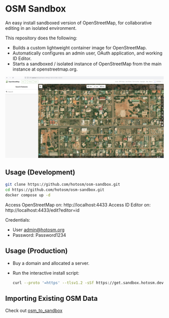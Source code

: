# OSM Sandbox

An easy install sandboxed version of OpenStreetMap, for collaborative editing
in an isolated environment.

This repository does the following:

- Builds a custom lightweight container image for OpenStreetMap.
- Automatically configures an admin user, OAuth application, and working ID Editor.
- Starts a sandboxed / isolated instance of OpenStreetMap from the main instance at
  openstreetmap.org.

![empty-osm](./empty_osm.png)

## Usage (Development)

```bash
git clone https://github.com/hotosm/osm-sandbox.git
cd https://github.com/hotosm/osm-sandbox.git
docker compose up -d
```

Access OpenStreetMap on: http://localhost:4433
Access ID Editor on: http://localhost:4433/edit?editor=id

Credentials:
- User admin@hotosm.org
- Password: Password1234

## Usage (Production)

- Buy a domain and allocated a server.
- Run the interactive install script:

    ```sh
    curl --proto '=https' --tlsv1.2 -sSf https://get.sandbox.hotosm.dev | bash
    ```

## Importing Existing OSM Data

Check out [osm_to_sandbox](https://github.com/Zverik/osm_to_sandbox/tree/main)
